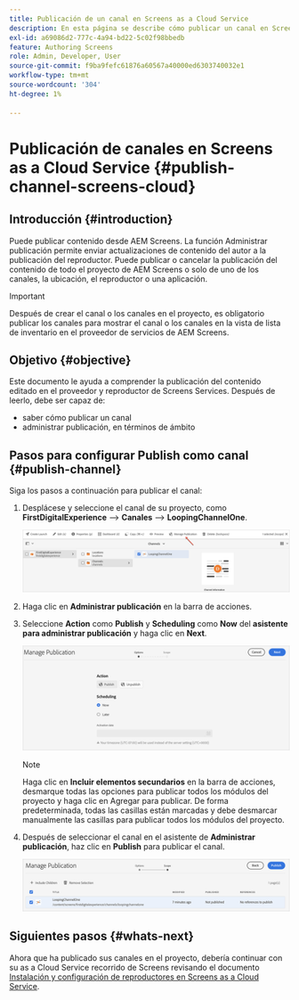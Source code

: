 ```yaml
---
title: Publicación de un canal en Screens as a Cloud Service
description: En esta página se describe cómo publicar un canal en Screens as a Cloud Service.
exl-id: a69086d2-777c-4a94-bd22-5c02f98bbedb
feature: Authoring Screens
role: Admin, Developer, User
source-git-commit: f9ba9fefc61876a60567a40000ed6303740032e1
workflow-type: tm+mt
source-wordcount: '304'
ht-degree: 1%

---
```


# Publicación de canales en Screens as a Cloud Service {#publish-channel-screens-cloud}

## Introducción {#introduction}

Puede publicar contenido desde AEM Screens. La función Administrar publicación permite enviar actualizaciones de contenido del autor a la publicación del reproductor. Puede publicar o cancelar la publicación del contenido de todo el proyecto de AEM Screens o solo de uno de los canales, la ubicación, el reproductor o una aplicación.

>[!IMPORTANT]
>Después de crear el canal o los canales en el proyecto, es obligatorio publicar los canales para mostrar el canal o los canales en la vista de lista de inventario en el proveedor de servicios de AEM Screens.

## Objetivo {#objective}

Este documento le ayuda a comprender la publicación del contenido editado en el proveedor y reproductor de Screens Services. Después de leerlo, debe ser capaz de:

* saber cómo publicar un canal
* administrar publicación, en términos de ámbito

## Pasos para configurar Publish como canal {#publish-channel}

Siga los pasos a continuación para publicar el canal:

1. Desplácese y seleccione el canal de su proyecto, como **FirstDigitalExperience** —> **Canales** —> **LoopingChannelOne**.

   ![Seleccionar canal](/help/screens-cloud/assets/create-content/managepub-1.png)

1. Haga clic en **Administrar publicación** en la barra de acciones.

1. Seleccione **Action** como **Publish** y **Scheduling** como **Now** del **asistente para administrar publicación** y haga clic en **Next**.

   ![Seleccionar acción de Publish](/help/screens-cloud/assets/create-content/managepub-2.png)

   >[!NOTE]
   >Haga clic en **Incluir elementos secundarios** en la barra de acciones, desmarque todas las opciones para publicar todos los módulos del proyecto y haga clic en Agregar para publicar. De forma predeterminada, todas las casillas están marcadas y debe desmarcar manualmente las casillas para publicar todos los módulos del proyecto.

1. Después de seleccionar el canal en el asistente de **Administrar publicación**, haz clic en **Publish** para publicar el canal.

   ![Publish en el canal](/help/screens-cloud/assets/create-content/managepub-3.png)


## Siguientes pasos {#whats-next}

Ahora que ha publicado sus canales en el proyecto, debería continuar con su as a Cloud Service recorrido de Screens revisando el documento [Instalación y configuración de reproductores en Screens as a Cloud Service](/help/screens-cloud/managing-players-registration/installing-screens-cloud-player.md).
